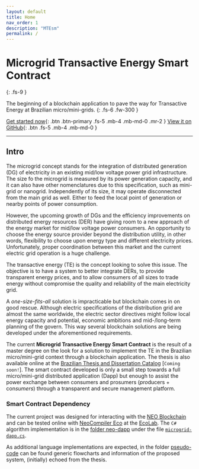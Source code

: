 ```yaml
---
layout: default
title: Home
nav_order: 1
description: "MTEsm"
permalink: /
---
```


# Microgrid Transactive Energy Smart Contract
{: .fs-9 }

The beginning of a blockchain application to pave the way for Transactive Energy at Brazilian micro/mini-grids.
{: .fs-6 .fw-300 }

[Get started now](https://yurigabrich.github.io/microgrid-dapp/docs/example){: .btn .btn-primary .fs-5 .mb-4 .mb-md-0 .mr-2 } [View it on GitHub](https://github.com/yurigabrich/microgrid-dapp){: .btn .fs-5 .mb-4 .mb-md-0 }

---

## Intro

The microgrid concept stands for the integration of distributed generation (DG) of electricity in an existing mid/low voltage power grid infrastructure.
The size fo the microgrid is measured by its power generation capacity, and it can also have other nomenclatures due to this specification, such as mini-grid or nanogrid.
Independently of its size, it may operate disconnected from the main grid as well.
Either to feed the local point of generation or nearby points of power consumption.

However, the upcoming growth of DGs and the efficiency improvements on distributed energy resources (DER) have giving room to a new approach of the energy market for mid/low voltage power consumers.
An opportunity to choose the energy source provider beyond the distribution utility, in other words, flexibility to choose upon energy type and different electricity prices.
Unfortunately, proper coordination between this market and the current electric grid operation is a huge challenge.

The transactive energy (TE) is the concept looking to solve this issue.
The objective is to have a system to better integrate DERs, to provide transparent energy prices, and to allow consumers of all sizes to trade energy without compromise the quality and reliability of the main electricity grid.

A *one-size-fits-all* solution is impracticable but blockchain comes in on good rescue.
Although electric specifications of the distribution grid are almost the same worldwide, the electric sector directives might follow local energy capacity and potential, economic ambitions and mid-/long-term planning of the govern.
This way several blockchain solutions are being developed under the aforementioned requirements.

The current **Microgrid Transactive Energy Smart Contract** is the result of a master degree on the look for a solution to implement the TE in the Brazilian micro/mini-grid context through a blockchain application.
The thesis is also available online at the [Brazilian Thesis and Dissertation Catalog](http://catalogodeteses.capes.gov.br/catalogo-teses/#!/) [`Coming soon!`].
The smart contract developed is only a small step towards a full micro/mini-grid distributed application (Dapp) but enough to assist the power exchange between consumers and prosumers (*pro*ducers + con*sumers*) through a transparent and secure management platform.


### Smart Contract Dependency

The current project was designed for interacting with the [NEO Blockchain](https://github.com/neo-project/neo) and can be tested online with [NeoCompiler Eco](https://github.com/NeoResearch/neocompiler-eco) at the [EcoLab](https://neocompiler.io/#!/ecolab/compilers).
The `C#` algorithm implementation is in the [folder neo-dapp](/neo-dapp) under the file [`microgrid-dapp.cs`](/neo-dapp/microgrid-dapp.cs).

As additional language implementations are expected, in the folder [pseudo-code](/pseudo-code) can be found generic flowcharts and information of the proposed system, (initially) echoed from the thesis.

